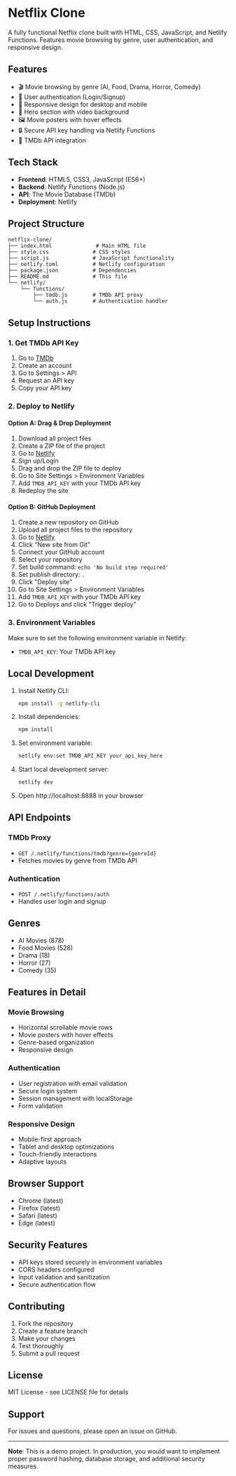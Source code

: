 # Netflix Clone

A fully functional Netflix clone built with HTML, CSS, JavaScript, and Netlify Functions. Features movie browsing by genre, user authentication, and responsive design.

## Features

- 🎬 Movie browsing by genre (AI, Food, Drama, Horror, Comedy)
- 🔐 User authentication (Login/Signup)
- 📱 Responsive design for desktop and mobile
- 🎥 Hero section with video background
- 🖼️ Movie posters with hover effects
- 🔒 Secure API key handling via Netlify Functions
- 🎯 TMDb API integration

## Tech Stack

- **Frontend**: HTML5, CSS3, JavaScript (ES6+)
- **Backend**: Netlify Functions (Node.js)
- **API**: The Movie Database (TMDb)
- **Deployment**: Netlify

## Project Structure

```
netflix-clone/
├── index.html              # Main HTML file
├── style.css              # CSS styles
├── script.js              # JavaScript functionality
├── netlify.toml           # Netlify configuration
├── package.json           # Dependencies
├── README.md              # This file
└── netlify/
    └── functions/
        ├── tmdb.js        # TMDb API proxy
        └── auth.js        # Authentication handler
```

## Setup Instructions

### 1. Get TMDb API Key

1. Go to [TMDb](https://www.themoviedb.org/)
2. Create an account
3. Go to Settings > API
4. Request an API key
5. Copy your API key

### 2. Deploy to Netlify

#### Option A: Drag & Drop Deployment

1. Download all project files
2. Create a ZIP file of the project
3. Go to [Netlify](https://netlify.com)
4. Sign up/Login
5. Drag and drop the ZIP file to deploy
6. Go to Site Settings > Environment Variables
7. Add `TMDB_API_KEY` with your TMDb API key
8. Redeploy the site

#### Option B: GitHub Deployment

1. Create a new repository on GitHub
2. Upload all project files to the repository
3. Go to [Netlify](https://netlify.com)
4. Click "New site from Git"
5. Connect your GitHub account
6. Select your repository
7. Set build command: `echo 'No build step required'`
8. Set publish directory: `.`
9. Click "Deploy site"
10. Go to Site Settings > Environment Variables
11. Add `TMDB_API_KEY` with your TMDb API key
12. Go to Deploys and click "Trigger deploy"

### 3. Environment Variables

Make sure to set the following environment variable in Netlify:

- `TMDB_API_KEY`: Your TMDb API key

## Local Development

1. Install Netlify CLI:
   ```bash
   npm install -g netlify-cli
   ```

2. Install dependencies:
   ```bash
   npm install
   ```

3. Set environment variable:
   ```bash
   netlify env:set TMDB_API_KEY your_api_key_here
   ```

4. Start local development server:
   ```bash
   netlify dev
   ```

5. Open http://localhost:8888 in your browser

## API Endpoints

### TMDb Proxy
- `GET /.netlify/functions/tmdb?genre={genreId}`
- Fetches movies by genre from TMDb API

### Authentication
- `POST /.netlify/functions/auth`
- Handles user login and signup

## Genres

- AI Movies (878)
- Food Movies (528)
- Drama (18)
- Horror (27)
- Comedy (35)

## Features in Detail

### Movie Browsing
- Horizontal scrollable movie rows
- Movie posters with hover effects
- Genre-based organization
- Responsive design

### Authentication
- User registration with email validation
- Secure login system
- Session management with localStorage
- Form validation

### Responsive Design
- Mobile-first approach
- Tablet and desktop optimizations
- Touch-friendly interactions
- Adaptive layouts

## Browser Support

- Chrome (latest)
- Firefox (latest)
- Safari (latest)
- Edge (latest)

## Security Features

- API keys stored securely in environment variables
- CORS headers configured
- Input validation and sanitization
- Secure authentication flow

## Contributing

1. Fork the repository
2. Create a feature branch
3. Make your changes
4. Test thoroughly
5. Submit a pull request

## License

MIT License - see LICENSE file for details

## Support

For issues and questions, please open an issue on GitHub.

---

**Note**: This is a demo project. In production, you would want to implement proper password hashing, database storage, and additional security measures.

